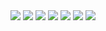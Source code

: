 <img src="https://www.freeimg.cn/i/2024/01/23/65af76407596f.jpg">
<img src="https://www.freeimg.cn/i/2024/01/23/65af7640a4859.jpg">
<img src="https://www.freeimg.cn/i/2024/01/23/65af76409d0d5.jpg">
<img src="https://www.freeimg.cn/i/2024/01/23/65af7640adc9b.jpg">
<img src="https://www.freeimg.cn/i/2024/01/23/65af76409a698.jpg">
<img src="https://www.freeimg.cn/i/2024/01/23/65af7640ab43a.jpg">
<img src="https://www.freeimg.cn/i/2024/01/23/65af7640c4102.jpg">